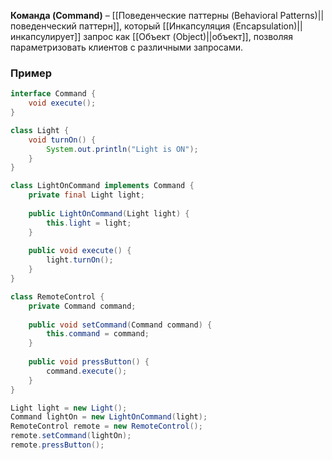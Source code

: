 **Команда (Command)** – [[Поведенческие паттерны (Behavioral Patterns)||поведенческий паттерн]], который [[Инкапсуляция (Encapsulation)||инкапсулирует]] запрос как [[Объект (Object)||объект]], позволяя параметризовать клиентов с различными запросами.


### Пример

```java
interface Command { 
	void execute(); 
}

class Light {
    void turnOn() { 
	    System.out.println("Light is ON"); 
	}
}

class LightOnCommand implements Command {
    private final Light light;
    
    public LightOnCommand(Light light) { 
	    this.light = light; 
	}
	
    public void execute() { 
	    light.turnOn(); 
	}
}

class RemoteControl {
    private Command command;
    
    public void setCommand(Command command) { 
	    this.command = command; 
	}
	
    public void pressButton() { 
	    command.execute(); 
	}
}

Light light = new Light();
Command lightOn = new LightOnCommand(light);
RemoteControl remote = new RemoteControl();
remote.setCommand(lightOn);
remote.pressButton();
```